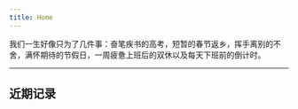 ```yaml
---
title: Home
---
```


我们一生好像只为了几件事：奋笔疾书的高考，短暂的春节返乡，挥手离别的不舍，满怀期待的节假日，一周疲惫上班后的双休以及每天下班前的倒计时。

---

<!-- INSERT_MEMO_HERE -->

## 近期记录
